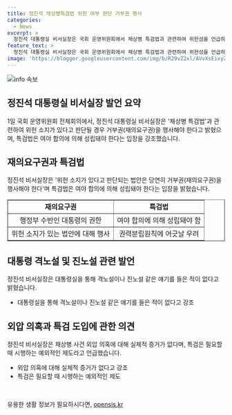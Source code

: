 ```yaml
---
title: 정진석 채상병특검법 위헌 여부 판단 거부권 행사
categories:
  - News
excerpt: >
  정진석 대통령실 비서실장은 국회 운영위원회에서 채상병 특검법과 관련하여 위헌성을 언급하고, 대통령의 격노설과 관련한 주장을 일축했다. 그는 특히 특검법은 여야 합의에 따라 진행돼야 하며, 채상병 사건과 관련된 대통령의 격노설에 대해서는 들은 바가 없다고 강조했다. 또한, 외압 의혹에 대해 실체적 증거가 없다고 주장하며, 경찰의 수사 결과를 지켜보는 것이 순서라고 언급했다.
feature_text: >
  정진석 대통령실 비서실장은 국회 운영위원회에서 채상병 특검법과 관련하여 위헌성을 언급하고, 대통령의 격노설과 관련한 주장을 일축했다. 그는 특히 특검법은 여야 합의에 따라 진행돼야 하며, 채상병 사건과 관련된 대통령의 격노설에 대해서는 들은 바가 없다고 강조했다. 또한, 외압 의혹에 대해 실체적 증거가 없다고 주장하며, 경찰의 수사 결과를 지켜보는 것이 순서라고 언급했다.
image: 'https://blogger.googleusercontent.com/img/b/R29vZ2xl/AVvXsEixyZcFfHzMRdzZMjFBmAUKJYCLCGyLL1o632UiGVXcaFdKo_bkvkuCioo0uUKlGfBVcT3P84aROyZIXSBEx3Aw5nCQ3pTgDom1WDC4m8eifvWiAmWEEVb4x6G_l8C0QH225ldMjyaFvpxGEBGNO37VmDTDMHGhJPq73UglMfDca1-0aw/s1600/blogspot.png'
---
```


<p><img src="https://blogger.googleusercontent.com/img/b/R29vZ2xl/AVvXsEixyZcFfHzMRdzZMjFBmAUKJYCLCGyLL1o632UiGVXcaFdKo_bkvkuCioo0uUKlGfBVcT3P84aROyZIXSBEx3Aw5nCQ3pTgDom1WDC4m8eifvWiAmWEEVb4x6G_l8C0QH225ldMjyaFvpxGEBGNO37VmDTDMHGhJPq73UglMfDca1-0aw/s1600/blogspot.png" alt="info 속보" /></p>

<h2 data-ke-size="size26">정진석 대통령실 비서실장 발언 요약</h2>

<p data-ke-size="size16">1일 국회 운영위원회 전체회의에서, 정진석 대통령실 비서실장은 '채상병 특검법'과 관련하여 위헌 소지가 있다고 판단될 경우 거부권(재의요구권)을 행사해야 한다고 밝혔으며, 특검법은 여야 합의에 의해 성립돼야 한다는 입장을 강조했습니다.</p>

<h2 data-ke-size="size26">재의요구권과 특검법</h2>

<p data-ke-size="size16">정진석 비서실장은 '위헌 소지가 있다고 판단되는 법안은 당연히 거부권(재의요구권)을 행사해야 한다'며 특검법은 여야 합의에 의해 성립돼야 한다는 입장을 밝혔습니다.</p>

<table style="width: 100%;" border="1">
<tbody>
<tr>
<td style="text-align: center; height: 17px;"><b>재의요구권</b></td>
<td style="text-align: center; height: 17px;"><b>특검법</b></td>
</tr>
<tr>
<td style="text-align: center; height: 17px;">행정부 수반인 대통령의 권한</td>
<td style="text-align: center; height: 17px;">여야 합의에 의해 성립돼야 함</td>
</tr>
<tr>
<td style="text-align: center; height: 17px;">위헌 소지가 있는 법안에 대해 행사</td>
<td style="text-align: center; height: 17px;">권력분립원칙에 어긋날 우려</td>
</tr>
</tbody>
</table>

<h2 data-ke-size="size26">대통령 격노설 및 진노설 관련 발언</h2>

<p data-ke-size="size16">정진석 비서실장은 대통령실을 통해 격노설이나 진노설 같은 얘기를 들은 적이 없다고 밝혔습니다.</p>

<ul>
<li>대통령실을 통해 격노설이나 진노설 같은 얘기를 들은 적이 없다고 강조</li>
</ul>

<h2 data-ke-size="size26">외압 의혹과 특검 도입에 관한 의견</h2>

<p data-ke-size="size16">정진석 비서실장은 채상병 사건 외압 의혹에 대해 실체적 증거가 없다며, 특검은 필요할 때 시행하는 예외적인 제도라고 언급했습니다.</p>

<ul>
<li>외압 의혹에 대해 실체적 증거가 없다고 강조</li>
<li>특검은 필요할 때 시행하는 예외적인 제도</li>
</ul>

<p data-ke-size="size16">&nbsp;</p>
유용한 생활 정보가 필요하시다면, <a href="https://opensis.kr" rel="dofollow">opensis.kr</a>


